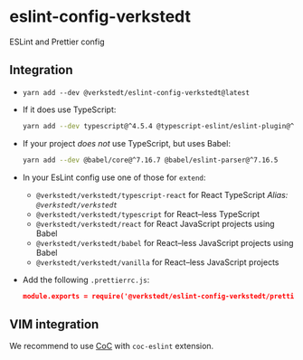 # eslint-config-verkstedt

ESLint and Prettier config

## Integration

- `yarn add --dev @verkstedt/eslint-config-verkstedt@latest`

- If it does use TypeScript:

  ```sh
  yarn add --dev typescript@^4.5.4 @typescript-eslint/eslint-plugin@^5.10.0 @typescript-eslint/parser@^5.10.0
  ```

- If your project _does not_ use TypeScript, but uses Babel:

  ```sh
  yarn add --dev @babel/core@^7.16.7 @babel/eslint-parser@^7.16.5
  ```

- In your EsLint config use one of those for `extend`:

  - `@verkstedt/verkstedt/typescript-react` for React TypeScript
    _Alias: `@verkstedt/verkstedt`_
  - `@verkstedt/verkstedt/typescript` for React–less TypeScript
  - `@verkstedt/verkstedt/react` for React JavaScript projects using Babel
  - `@verkstedt/verkstedt/babel` for React–less JavaScript projects using Babel
  - `@verkstedt/verkstedt/vanilla` for React–less JavaScript projects

- Add the following `.prettierrc.js`:

  ```json
  module.exports = require('@verkstedt/eslint-config-verkstedt/prettier-config')
  ```

## VIM integration

We recommend to use [CoC][vim-coc] with `coc-eslint` extension.

[vim-coc]: https://github.com/neoclide/coc.nvim
